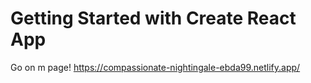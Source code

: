 # Getting Started with Create React App
Go on m page! 
https://compassionate-nightingale-ebda99.netlify.app/

